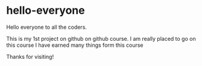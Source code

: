 # hello-everyone
Hello everyone to all the coders.

This is my 1st project on github on github course.
I am really placed to go on this course
I have earned many things form this course

Thanks for visiting!

